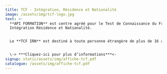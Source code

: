 ```yaml
---
title: T﻿CF - Intégration, Résidence et Nationalité
image: /assets/img/tcf-logo.jpg
text: >-
  **API FORMATION** est centre agréé pour le Test de Connaissance du Français-
  Intégration Résidence et Nationalité. 


  Le **TCF IRN** est destiné à toute personne étrangère de plus de 16 ans souhaitant valider son niveau de français.


  \-﻿> ***C﻿liquez-ici pour plus d’informations***<-
signup: static/assets/img/affiche-tcf.pdf
catalogue: /assets/img/affiche-tcf.pdf
---
```

